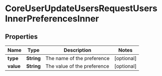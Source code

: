 

# CoreUserUpdateUsersRequestUsersInnerPreferencesInner


## Properties

| Name | Type | Description | Notes |
|------------ | ------------- | ------------- | -------------|
|**type** | **String** | The name of the preference |  [optional] |
|**value** | **String** | The value of the preference |  [optional] |



